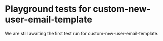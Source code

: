 # Playground tests for custom-new-user-email-template
We are still awaiting the first test run for custom-new-user-email-template.
